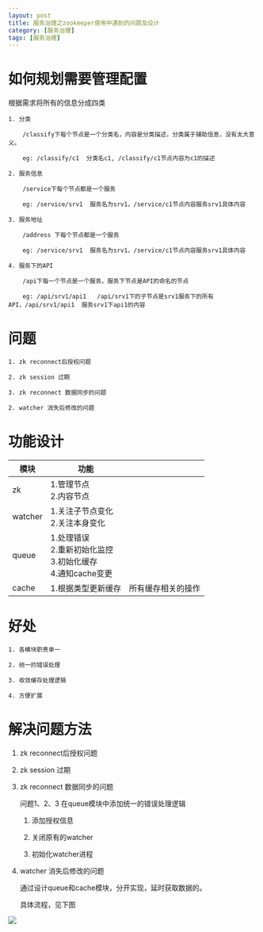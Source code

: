 ```yaml
---
layout: post
title: 服务治理之zookeeper使用中遇到的问题及设计
category: [服务治理]
tags: [服务治理]
---
```




#  如何规划需要管理配置

根据需求将所有的信息分成四类

    1. 分类

        /classify下每个节点是一个分类名，内容是分类描述，分类属于辅助信息，没有太大意义。

        eg: /classify/c1  分类名c1, /classify/c1节点内容为c1的描述

    2. 服务信息

        /service下每个节点都是一个服务

        eg: /service/srv1  服务名为srv1，/service/c1节点内容服务srv1具体内容

    3. 服务地址

        /address 下每个节点都是一个服务

        eg: /service/srv1  服务名为srv1，/service/c1节点内容服务srv1具体内容

    4. 服务下的API

        /api下每一个节点是一个服务，服务下节点是API的命名的节点

        eg: /api/srv1/api1   /api/srv1下的子节点是srv1服务下的所有API，/api/srv1/api1  服务srv1下api1的内容



# 问题

    1. zk reconnect后授权问题

    2. zk session 过期

    3. zk reconnect 数据同步的问题

    2. watcher 消失后修改的问题

# 功能设计

|模块|功能||
|--|--|--|
|zk|1.管理节点</br>2.内容节点|
|watcher|1.关注子节点变化</br>2.关注本身变化|
|queue|1.处理错误</br>2.重新初始化监控</br>3.初始化缓存</br>4.通知cache变更|
|cache|1.根据类型更新缓存|所有缓存相关的操作|

# 好处

    1. 各模块职责单一

    2. 统一的错误处理

    3. 收敛缓存处理逻辑

    4. 方便扩展

# 解决问题方法

1. zk reconnect后授权问题 

2. zk session 过期

3. zk reconnect 数据同步的问题

    
    问题1、2、3 在queue模块中添加统一的错误处理逻辑

    1. 添加授权信息

    2. 关闭原有的watcher

    3. 初始化watcher进程


  4. watcher 消失后修改的问题

      通过设计queue和cache模块，分开实现，延时获取数据的。

      具体流程，见下图

![](http://7xi8r0.com1.z0.glb.clouddn.com/watcher_note.png)